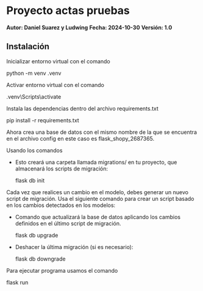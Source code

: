 # Proyecto actas pruebas

**Autor: Daniel Suarez y Ludwing**
**Fecha: 2024-10-30**
**Versión: 1.0**

## Instalación

Inicializar entorno virtual con el comando

python -m venv .venv

Activar entorno virtual con el comando
 
.venv\Scripts\activate
 
Instala las dependencias dentro del archivo requirements.txt
 
pip install -r requirements.txt
 
Ahora crea una base de datos con el mismo nombre de la que se encuentra en el archivo config en este caso es flask_shopy_2687365.
 
Usando los comandos 
 
* Esto creará una carpeta llamada migrations/ en tu proyecto, que almacenará los scripts de migración:

    flask db init
 
Cada vez que realices un cambio en el modelo, debes generar un nuevo script de migración. Usa el siguiente comando para crear un script basado en los cambios detectados en los modelos:
 
 
* Comando que actualizará la base de datos aplicando los cambios definidos en el último script de migración.
 
    flask db upgrade
 
 
 * Deshacer la última migración (si es necesario):
 
    flask db downgrade
 
 
Para ejecutar programa usamos el comando 

flask run